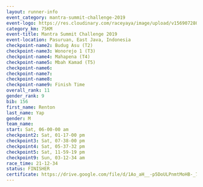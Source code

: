 ```yaml
---
layout: runner-info 
event_category: mantra-summit-challenge-2019 
event-logo: https://res.cloudinary.com/raceyaya/image/upload/v1569072809/logo/mantra-image_segrbx.jpg
category_km: 75KM 
event-title: Mantra Summit Challenge 2019 
event-location: Pasuruan, East Java, Indonesia 
checkpoint-name2: Budug Asu (T2) 
checkpoint-name3: Wonorejo 1 (T3) 
checkpoint-name4: Mahapena (T4) 
checkpoint-name5: Mbah Kamad (T5) 
checkpoint-name6: 
checkpoint-name7: 
checkpoint-name8: 
checkpoint-name9: Finish Time
overall_rank: 11
gender_rank: 9
bib: 156
first_name: Renton
last_name: Yap
gender: M
team_name: 
start: Sat, 06-00-00 am
checkpoint2: Sat, 01-17-00 pm
checkpoint3: Sat, 07-38-00 pm
checkpoint4: Sat, 05-37-32 pm
checkpoint5: Sat, 11-59-19 pm
checkpoint9: Sun, 03-12-34 am
race_time: 21-12-34
status: FINISHER
certificate: https://drive.google.com/file/d/1Ao_aH__-p5DoULPnmtMoHB-_7komo-F_/view?usp=sharing
---
```

